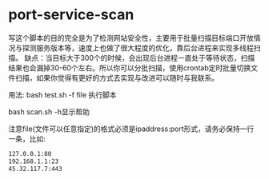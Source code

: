 # port-service-scan
写这个脚本的目的完全是为了检测网站安全性，主要用于批量扫描目标端口开放情况与探测服务版本等，速度上也做了很大程度的优化，靠后台进程来实现多线程扫描。
缺点：当目标大于300个的时候，会出现后台进程一直处于等待状态，扫描结果也会漏掉30-60个左右。所以你可以分批扫描，使用crontab定时批量切换文件扫描，如果你觉得有更好的方式去实现与改进可以随时与我联系。

用法:
bash test.sh -f file 执行脚本

bash scan.sh -h显示帮助

注意file(文件可以任意指定)的格式必须是ipaddress:port形式，请务必保持一行一条，比如:
```bash
127.0.0.1:80
192.168.1.1:23
45.32.117.7:443
```

